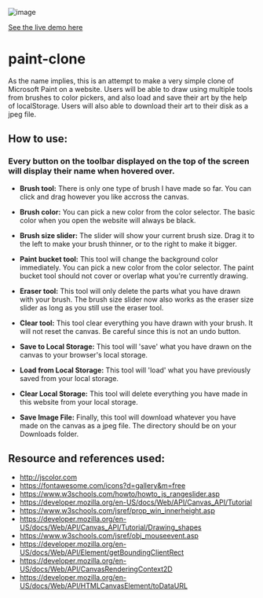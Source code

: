 ![image](https://user-images.githubusercontent.com/55536824/204709802-875167e2-8d16-4a73-b06e-5c288254ae69.png)


[See the live demo here](https://rifkyzena.github.io/paint-clone/)

# paint-clone
As the name implies, this is an attempt to make a very simple clone of Microsoft Paint on a website. Users will be able to draw using multiple tools from brushes to color pickers, and also load and save their art by the help of localStorage. Users will also able to download their art to their disk as a jpeg file. 

## How to use:
### Every button on the toolbar displayed on the top of the screen will display their name when hovered over.

- **Brush tool:** There is only one type of brush I have made so far. You can click and drag however you like accross the canvas.
- **Brush color:** You can pick a new color from the color selector. The basic color when you open the website will always be black.
- **Brush size slider:** The slider will show your current brush size. Drag it to the left to make your brush thinner, or to the right to make it bigger.
- **Paint bucket tool:** This tool will change the background color immediately. You can pick a new color from the color selector. The paint bucket tool should not cover or overlap what you're currently drawing.

- **Eraser tool:** This tool will only delete the parts what you have drawn with your brush. The brush size slider now also works as the eraser size slider as long as you still use the eraser tool.

- **Clear tool:** This tool clear everything you have drawn with your brush. It will not reset the canvas. Be careful since this is not an undo button.

- **Save to Local Storage:** This tool will 'save' what you have drawn on the canvas to your browser's local storage.

- **Load from Local Storage:** This tool will 'load' what you have previously saved from your local storage. 

- **Clear Local Storage:** This tool will delete everything you have made in this website from your local storage.

- **Save Image File:** Finally, this tool will download whatever you have made on the canvas as a jpeg file. The directory should be on your Downloads folder.

## Resource and references used:
- http://jscolor.com
- https://fontawesome.com/icons?d=gallery&m=free
- https://www.w3schools.com/howto/howto_js_rangeslider.asp
- https://developer.mozilla.org/en-US/docs/Web/API/Canvas_API/Tutorial
- https://www.w3schools.com/jsref/prop_win_innerheight.asp
- https://developer.mozilla.org/en-US/docs/Web/API/Canvas_API/Tutorial/Drawing_shapes
- https://www.w3schools.com/jsref/obj_mouseevent.asp
- https://developer.mozilla.org/en-US/docs/Web/API/Element/getBoundingClientRect
- https://developer.mozilla.org/en-US/docs/Web/API/CanvasRenderingContext2D
- https://developer.mozilla.org/en-US/docs/Web/API/HTMLCanvasElement/toDataURL


